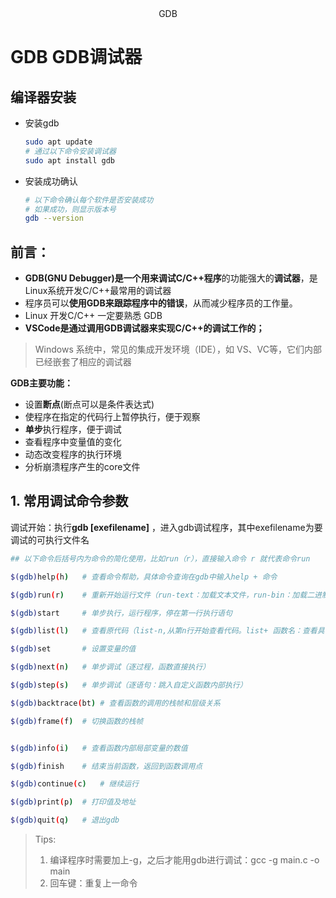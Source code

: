 <div align="center">
GDB
</div> 

# GDB GDB调试器

## 编译器安装
- 安装gdb
  ```bash
  sudo apt update
  # 通过以下命令安装调试器
  sudo apt install gdb
  ```
- 安装成功确认
  ```bash
  # 以下命令确认每个软件是否安装成功
  # 如果成功，则显示版本号
  gdb --version
  ```
## **前言：**

- **GDB(GNU Debugger)**是一个用来**调试C/C++程序**的功能强大的**调试器**，是Linux系统开发C/C++最常用的调试器
- 程序员可以**使用GDB来跟踪程序中的错误**，从而减少程序员的工作量。
- Linux 开发C/C++ 一定要熟悉 GDB
- **VSCode是通过调用GDB调试器来实现C/C++的调试工作的；**

> Windows 系统中，常见的集成开发环境（IDE），如 VS、VC等，它们内部已经嵌套了相应的调试器
> 

**GDB主要功能：**

- 设置**断点**(断点可以是条件表达式)
- 使程序在指定的代码行上暂停执行，便于观察
- **单步**执行程序，便于调试
- 查看程序中变量值的变化
- 动态改变程序的执行环境
- 分析崩溃程序产生的core文件

## 1. 常用调试命令参数
调试开始：执行**gdb [exefilename]** ，进入gdb调试程序，其中exefilename为要调试的可执行文件名
```bash
## 以下命令后括号内为命令的简化使用，比如run（r），直接输入命令 r 就代表命令run

$(gdb)help(h)	# 查看命令帮助，具体命令查询在gdb中输入help + 命令

$(gdb)run(r)	# 重新开始运行文件（run-text：加载文本文件，run-bin：加载二进制文件）

$(gdb)start		# 单步执行，运行程序，停在第一行执行语句

$(gdb)list(l) 	# 查看原代码（list-n,从第n行开始查看代码。list+ 函数名：查看具体函数）

$(gdb)set		# 设置变量的值

$(gdb)next(n)   # 单步调试（逐过程，函数直接执行）

$(gdb)step(s)	# 单步调试（逐语句：跳入自定义函数内部执行）

$(gdb)backtrace(bt)	# 查看函数的调用的栈帧和层级关系

$(gdb)frame(f) 	# 切换函数的栈帧


$(gdb)info(i) 	# 查看函数内部局部变量的数值

$(gdb)finish	# 结束当前函数，返回到函数调用点

$(gdb)continue(c)	# 继续运行

$(gdb)print(p)	# 打印值及地址

$(gdb)quit(q) 	# 退出gdb
```
> Tips:
> 
> 1. 编译程序时需要加上-g，之后才能用gdb进行调试：gcc -g main.c -o main
> 2. 回车键：重复上一命令
